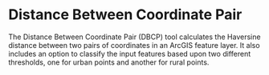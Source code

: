 # Distance Between Coordinate Pair
The Distance Between Coordinate Pair (DBCP) tool calculates the Haversine distance between two pairs of coordinates in an ArcGIS feature layer. It also includes an option to classify the input features based upon two different thresholds, one for urban points and another for rural points.
